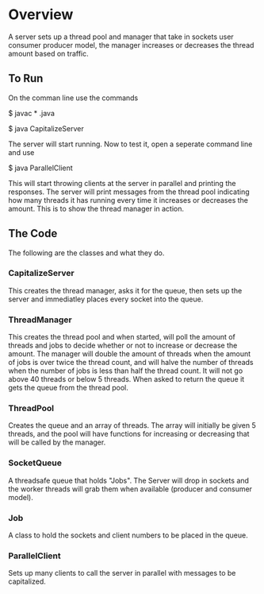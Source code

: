 # Overview
A server sets up a thread pool and manager that take in sockets user consumer producer 
model, the manager increases or decreases the thread amount based on traffic. 

## To Run
On the comman line use the commands

$ javac * .java

$ java CapitalizeServer

The server will start running. Now to test it, open a seperate command line and use

$ java ParallelClient

This will start throwing clients at the server in parallel and printing the responses. 
The server will print messages from the thread pool indicating how many threads it has 
running every time it increases or decreases the amount. This is to show the thread manager in action.

## The Code
The following are the classes and what they do.

### CapitalizeServer
This creates the thread manager, asks it for the queue, then sets up the server and immediatley places every socket into the queue.

### ThreadManager
This creates the thread pool and when started, will poll the amount of threads and jobs to decide whether or not to increase or decrease the amount. The manager
will double the amount of threads when the amount of jobs is over twice the thread count, and will halve the number of threads when the number of jobs is
less than half the thread count. It will not go above 40 threads or below 5 threads. When asked to return the queue it gets the queue from the thread pool.

### ThreadPool
Creates the queue and an array of threads. The array will initially be given 5 threads, and the pool will have functions for increasing or decreasing that will
be called by the manager.

### SocketQueue
A threadsafe queue that holds "Jobs". The Server will drop in sockets and the worker threads will grab them when available (producer and consumer model).

### Job
A class to hold the sockets and client numbers to be placed in the queue.

### ParallelClient
Sets up many clients to call the server in parallel with messages to be capitalized.

